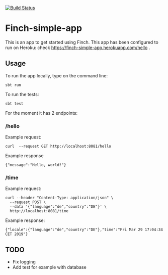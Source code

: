[![Build Status](https://travis-ci.com/alodavi/finch-simple-app.svg?branch=master)](https://travis-ci.com/alodavi/finch-simple-app)
# Finch-simple-app

This is an app to get started using Finch. This app has been configured to run on Heroku: check https://finch-simple-app.herokuapp.com/hello .

## Usage
To run the app locally, type on the command line:
```
sbt run
```

To run the tests:
```$xslt
sbt test
```
For the moment it has 2 endpoints:

### /hello

Example request:

```$xslt
curl  --request GET http://localhost:8081/hello
```

Example response 

```$xslt
{"message":"Hello, world!"}
```

### /time

Example request: 

```$xslt
curl --header "Content-Type: application/json" \
  --request POST \
  --data '{"language":"de","country":"DE"}' \
  http://localhost:8081/time
```

Example response:

```$xslt
{"locale":{"language":"de","country":"DE"},"time":"Fri Mar 29 17:04:34 CET 2019"}
```

## TODO

- Fix logging
- Add test for example with database

